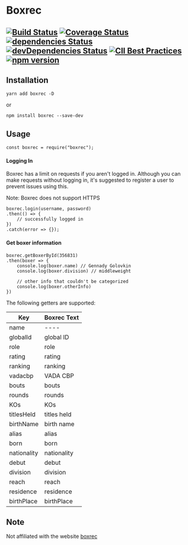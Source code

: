 # Boxrec 
[![Build Status](https://travis-ci.org/boxing/boxrec.svg?branch=master)](https://travis-ci.org/boxing/boxrec) [![Coverage Status](https://coveralls.io/repos/github/boxing/boxrec/badge.svg?branch=master)](https://coveralls.io/github/boxing/boxrec?branch=master) [![dependencies Status](https://david-dm.org/boxing/boxrec/status.svg)](https://david-dm.org/boxing/boxrec) [![devDependencies Status](https://david-dm.org/boxing/boxrec/dev-status.svg)](https://david-dm.org/boxing/boxrec?type=dev) [![CII Best Practices](https://bestpractices.coreinfrastructure.org/projects/1643/badge)](https://bestpractices.coreinfrastructure.org/projects/1643) [![npm version](https://badge.fury.io/js/boxrec.svg)](https://badge.fury.io/js/boxrec)
---
## Installation
`yarn add boxrec -D`

or

`npm install boxrec --save-dev`

## Usage
`
const boxrec = require("boxrec");
`

#### Logging In

Boxrec has a limit on requests if you aren't logged in.
Although you can make requests without logging in, it's suggested to register a user to prevent issues using this.

Note: Boxrec does not support HTTPS

```
boxrec.login(username, password)
.then(() => {
    // successfully logged in
})
.catch(error => {});
```

#### Get boxer information
```
boxrec.getBoxerById(356831)
.then(boxer => {
    console.log(boxer.name) // Gennady Golovkin
    console.log(boxer.division) // middleweight
    
    // other info that couldn't be categorized
    console.log(boxer.otherInfo)
})
```

The following getters are supported:

| Key           | Boxrec Text   |
| ------------- |---------------|
| name          | ----          |
| globalId      | global ID     |
| role          | role          |
| rating        | rating        |
| ranking       | ranking       |
| vadacbp       | VADA CBP      |
| bouts         | bouts         |
| rounds        | rounds        |
| KOs           | KOs           |
| titlesHeld    | titles held   |
| birthName     | birth name    |
| alias         | alias         |
| born          | born          |
| nationality   | nationality   |
| debut         | debut         |
| division      | division      |
| reach         | reach         |
| residence     | residence     |
| birthPlace    | birthPlace    |

## Note
Not affiliated with the website [boxrec](http://www.boxrec.com)
